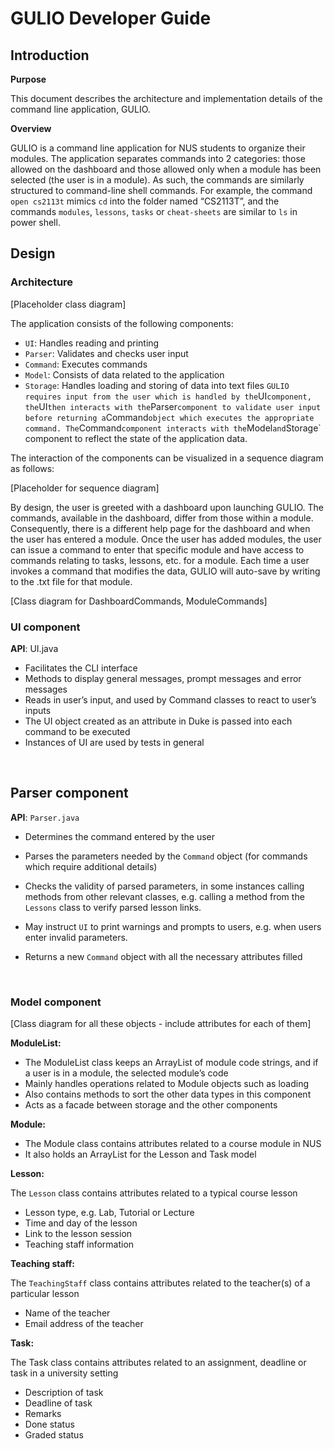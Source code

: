 # GULIO Developer Guide

## Introduction

**Purpose**

This document describes the architecture and implementation details of the command line application, GULIO.

**Overview**

GULIO is a command line application for NUS students to organize their modules. The application separates commands into 2 categories: those allowed on the dashboard and those allowed only when a module has been selected (the user is in a module). As such, the commands are similarly structured to command-line shell commands. For example, the command `open cs2113t` mimics `cd` into the folder named “CS2113T”, and the commands `modules`, `lessons`, `tasks` or `cheat-sheets` are similar to `ls` in power shell.

## Design

### Architecture

[Placeholder class diagram]

The application consists of the following components:
* `UI`: Handles reading and printing
* `Parser`: Validates and checks user input
* `Command`: Executes commands
* `Model`: Consists of data related to the application
* `Storage`: Handles loading and storing of data into text files
`
GULIO requires input from the user which is handled by the `UI` component, the `UI` then interacts with the `Parser` component to validate user input before returning a `Command` object which executes the appropriate command. The `Command` component interacts with the `Model` and `Storage` component to reflect the state of the application data.

The interaction of the components can be visualized in a sequence diagram as follows:

[Placeholder for sequence diagram]

By design, the user is greeted with a dashboard upon launching GULIO. The commands, available in the dashboard, differ from those within a module. Consequently, there is a different help page for the dashboard and when the user has entered a module. Once the user has added modules, the user can issue a command to enter that specific module and have access to commands relating to tasks, lessons, etc. for a module. Each time a user invokes a command that modifies the data, GULIO will auto-save by writing to the .txt file for that module.

[Class diagram for DashboardCommands, ModuleCommands]

### UI component
**API**: UI.java

* Facilitates the CLI interface
* Methods to display general messages, prompt messages and error messages
* Reads in user’s input, and used by Command classes to react to user’s inputs
* The UI object created as an attribute in Duke is passed into each command to be executed
* Instances of UI are used by tests in general

&nbsp;&nbsp;

## Parser component
**API**: `Parser.java`

* Determines the command entered by the user

* Parses the parameters needed by the `Command` object (for commands which require additional details)

* Checks the validity of parsed parameters, in some instances calling methods from other relevant classes, e.g. calling a method from the `Lessons` class to verify parsed lesson links.

* May instruct `UI` to print warnings and prompts to users, e.g. when users enter invalid parameters.

* Returns a new `Command` object with all the necessary attributes filled

&nbsp;&nbsp;

### Model component

[Class diagram for all these objects - include attributes for each of them]

**ModuleList:**

* The ModuleList class keeps an ArrayList of module code strings, 
  and if a user is in a module, the selected module’s code
* Mainly handles operations related to Module objects such as loading
* Also contains methods to sort the other data types in this component
* Acts as a facade between storage and the other components

**Module:**

* The Module class contains attributes related to a course module in NUS
* It also holds an ArrayList for the Lesson and Task model

**Lesson:**

The `Lesson` class contains attributes related to a typical course lesson

* Lesson type, e.g. Lab, Tutorial or Lecture
* Time and day of the lesson
* Link to the lesson session
* Teaching staff information

**Teaching staff:**

The `TeachingStaff` class contains attributes related to the teacher(s) of a particular lesson

* Name of the teacher
* Email address of the teacher

**Task:**

The Task class contains attributes related to an assignment, deadline or task in a university setting

* Description of task
* Deadline of task
* Remarks
* Done status
* Graded status